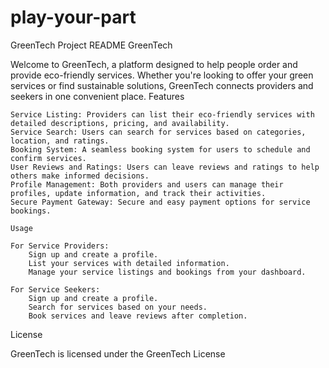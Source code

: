# play-your-part
GreenTech Project README
GreenTech

Welcome to GreenTech, a platform designed to help people order and provide eco-friendly services. Whether you're looking to offer your green services or find sustainable solutions, GreenTech connects providers and seekers in one convenient place.
Features

    Service Listing: Providers can list their eco-friendly services with detailed descriptions, pricing, and availability.
    Service Search: Users can search for services based on categories, location, and ratings.
    Booking System: A seamless booking system for users to schedule and confirm services.
    User Reviews and Ratings: Users can leave reviews and ratings to help others make informed decisions.
    Profile Management: Both providers and users can manage their profiles, update information, and track their activities.
    Secure Payment Gateway: Secure and easy payment options for service bookings.

    Usage

    For Service Providers:
        Sign up and create a profile.
        List your services with detailed information.
        Manage your service listings and bookings from your dashboard.

    For Service Seekers:
        Sign up and create a profile.
        Search for services based on your needs.
        Book services and leave reviews after completion.
License

GreenTech is licensed under the GreenTech License

        

